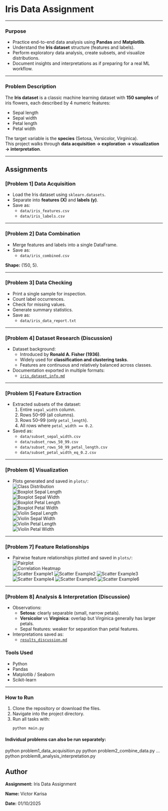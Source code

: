 # Iris Data Assignment

---

### **Purpose**

- Practice end-to-end data analysis using **Pandas** and **Matplotlib**.
- Understand the **Iris dataset** structure (features and labels).
- Perform exploratory data analysis, create subsets, and visualize distributions.
- Document insights and interpretations as if preparing for a real ML workflow.

---

### **Problem Description**

The **Iris dataset** is a classic machine learning dataset with **150 samples** of iris flowers, each described by 4 numeric features:

- Sepal length
- Sepal width
- Petal length
- Petal width

The target variable is the **species** (Setosa, Versicolor, Virginica).  
This project walks through **data acquisition → exploration → visualization → interpretation**.

---

## Assignments

### **[Problem 1] Data Acquisition**

- Load the Iris dataset using `sklearn.datasets`.
- Separate into **features (X)** and **labels (y)**.
- Save as:
  - `data/iris_features.csv`
  - `data/iris_labels.csv`

---

### **[Problem 2] Data Combination**

- Merge features and labels into a single DataFrame.
- Save as:
  - `data/iris_combined.csv`

**Shape:** (150, 5).

---

### **[Problem 3] Data Checking**

- Print a single sample for inspection.
- Count label occurrences.
- Check for missing values.
- Generate summary statistics.
- Save as:
  - `data/iris_data_report.txt`

---

### **[Problem 4] Dataset Research (Discussion)**

- Dataset background:
  - Introduced by **Ronald A. Fisher (1936)**.
  - Widely used for **classification and clustering tasks**.
  - Features are continuous and relatively balanced across classes.
- Documentation exported in multiple formats:
  - [`iris_dataset_info.md`](data/iris_dataset_info.md)

---

### **[Problem 5] Feature Extraction**

- Extracted subsets of the dataset:
  1. Entire `sepal_width` column.
  2. Rows 50–99 (all columns).
  3. Rows 50–99 (only `petal_length`).
  4. All rows where `petal_width == 0.2`.
- Saved as:
  - `data/subset_sepal_width.csv`
  - `data/subset_rows_50_99.csv`
  - `data/subset_rows_50_99_petal_length.csv`
  - `data/subset_petal_width_eq_0.2.csv`

---

### **[Problem 6] Visualization**

- Plots generated and saved in `plots/`:  
  ![Class Distribution](plots/problem6_pie_chart.png)  
  ![Boxplot Sepal Length](plots/problem6_boxplot_sepal_length.png)  
  ![Boxplot Sepal Width](plots/problem6_boxplot_sepal_width.png)  
  ![Boxplot Petal Length](plots/problem6_boxplot_petal_length.png)  
  ![Boxplot Petal Width](plots/problem6_boxplot_petal_width.png)  
  ![Violin Sepal Length](plots/problem6_violin_sepal_length.png)  
  ![Violin Sepal Width](plots/problem6_violin_sepal_width.png)  
  ![Violin Petal Length](plots/problem6_violin_petal_length.png)  
  ![Violin Petal Width](plots/problem6_violin_petal_width.png)

---

### **[Problem 7] Feature Relationships**

- Pairwise feature relationships plotted and saved in `plots/`:  
  ![Pairplot](plots/pairplot.png)  
  ![Correlation Heatmap](plots/correlation_heatmap.png)  
  ![Scatter Example1](plots/problem7_scatter_petal_length_petal_width.png)
  ![Scatter Example2](plots/problem7_scatter_sepal_length_petal_length.png)
  ![Scatter Example3](plots/problem7_scatter_sepal_length_petal_width.png)
  ![Scatter Example4](plots/problem7_scatter_sepal_length_sepal_width.png)
  ![Scatter Example5](plots/problem7_scatter_sepal_width_petal_length.png)
  ![Scatter Example6](plots/problem7_scatter_sepal_width_petal_width.png)

---

### **[Problem 8] Analysis & Interpretation (Discussion)**

- Observations:
  - **Setosa**: clearly separable (small, narrow petals).
  - **Versicolor** vs **Virginica**: overlap but Virginica generally has larger petals.
  - Sepal features: weaker for separation than petal features.
- Interpretations saved as:
  - [`results_discussion.md`](data/results_discussion.md)

### **Tools Used**

- Python
- Pandas
- Matplotlib / Seaborn
- Scikit-learn

---

### **How to Run**

1. Clone the repository or download the files.
2. Navigate into the project directory.
3. Run all tasks with:
   ```bash
   python main.py
   ```

#### **Individual problems can also be run separately:**

python problem1_data_acquisition.py
python problem2_combine_data.py
...
python problem8_analysis_interpretation.py


## Author

**Assignment:** Iris Data Assignment

**Name:** Victor Karisa

**Date:** 01/10/2025
